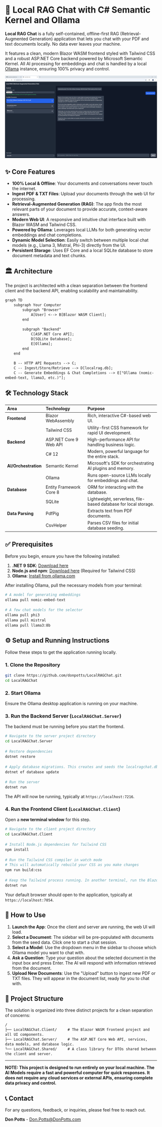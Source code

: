 # 🚀 Local RAG Chat with C# Semantic Kernel and Ollama

**Local RAG Chat** is a fully self-contained, offline-first RAG (Retrieval-Augmented Generation) application that lets you chat with your PDF and text documents locally. No data ever leaves your machine.

It features a clean, modern Blazor WASM frontend styled with Tailwind CSS and a robust ASP.NET Core backend powered by Microsoft Semantic Kernel. All AI processing for embeddings and chat is handled by a local [Ollama](https://ollama.com) instance, ensuring 100% privacy and control.


![Local RAG Chat Logo](./LocalRAGChat.Client/Assets/LocalRAGChat.png)

## ✨ Core Features

*   **100% Local & Offline**: Your documents and conversations never touch the internet.
*   **Ingest PDF & TXT Files**: Upload your documents through the web UI for processing.
*   **Retrieval-Augmented Generation (RAG)**: The app finds the most relevant parts of your document to provide accurate, context-aware answers.
*   **Modern Web UI**: A responsive and intuitive chat interface built with Blazor WASM and Tailwind CSS.
*   **Powered by Ollama**: Leverages local LLMs for both generating vector embeddings and chat completions.
*   **Dynamic Model Selection**: Easily switch between multiple local chat models (e.g., Llama 3, Mistral, Phi-3) directly from the UI.
*   **Persistent Storage**: Uses EF Core and a local SQLite database to store document metadata and text chunks.

## 🏛️ Architecture

The project is architected with a clean separation between the frontend client and the backend API, enabling scalability and maintainability.

```mermaid
graph TD
    subgraph Your Computer
        subgraph "Browser"
            A[User] <--> B[Blazor WASM Client];
        end

        subgraph "Backend"
            C[ASP.NET Core API];
            D[SQLite Database];
            E[Ollama];
        end
    end

    B -- HTTP API Requests --> C;
    C -- Ingest/Store/Retrieve --> D[localrag.db];
    C -- Generate Embeddings & Chat Completions --> E["Ollama (nomic-embed-text, llama3, etc.)"];
```

## 🛠️ Technology Stack

| Area | Technology | Purpose |
| :--- | :--- | :--- |
| **Frontend** | Blazor WebAssembly | Rich, interactive C#-based web UI. |
| | Tailwind CSS | Utility-first CSS framework for rapid UI development. |
| **Backend** | ASP.NET Core 9 Web API | High-performance API for handling business logic. |
| | C# 12 | Modern, powerful language for the entire stack. |
| **AI/Orchestration** | Semantic Kernel | Microsoft's SDK for orchestrating AI plugins and memory. |
| | Ollama | Runs open-source LLMs locally for embeddings and chat. |
| **Database** | Entity Framework Core 8 | ORM for interacting with the database. |
| | SQLite | Lightweight, serverless, file-based database for local storage. |
| **Data Parsing**| PdfPig | Extracts text from PDF documents. |
| | CsvHelper | Parses CSV files for initial database seeding. |


## ✅ Prerequisites

Before you begin, ensure you have the following installed:

1.  **.NET 9 SDK**: [Download here](https://dotnet.microsoft.com/download/dotnet/9.0)
2.  **Node.js and npm**: [Download here](https://nodejs.org/) (Required for Tailwind CSS)
3.  **Ollama**: [Install from ollama.com](https://ollama.com)

After installing Ollama, pull the necessary models from your terminal:

```bash
# A model for generating embeddings
ollama pull nomic-embed-text

# A few chat models for the selector
ollama pull phi3
ollama pull mistral
ollama pull llama3:8b
```

## ⚙️ Setup and Running Instructions

Follow these steps to get the application running locally.

### 1. Clone the Repository

```bash
git clone https://github.com/donpotts/LocalRAGChat.git
cd LocalRAGChat
```

### 2. Start Ollama

Ensure the Ollama desktop application is running on your machine.

### 3. Run the Backend Server (`LocalRAGChat.Server`)

The backend must be running before you start the frontend.

```bash
# Navigate to the server project directory
cd LocalRAGChat.Server

# Restore dependencies
dotnet restore

# Apply database migrations. This creates and seeds the localragchat.db file.
dotnet ef database update

# Run the server
dotnet run
```
The API will now be running, typically at `https://localhost:7216`.

### 4. Run the Frontend Client (`LocalRAGChat.Client`)

Open a **new terminal window** for this step.

```bash
# Navigate to the client project directory
cd LocalRAGChat.Client

# Install Node.js dependencies for Tailwind CSS
npm install

# Run the Tailwind CSS compiler in watch mode
# This will automatically rebuild your CSS as you make changes
npm run build:css

# Keep the Tailwind process running. In another terminal, run the Blazor app:
dotnet run
```
Your default browser should open to the application, typically at `https://localhost:7054`.

## 📖 How to Use

1.  **Launch the App**: Once the client and server are running, the web UI will load.
2.  **Select a Document**: The sidebar will be pre-populated with documents from the seed data. Click one to start a chat session.
3.  **Select a Model**: Use the dropdown menu in the sidebar to choose which Ollama model you want to chat with.
4.  **Ask a Question**: Type your question about the selected document in the input box and press Enter. The AI will respond with information retrieved from the document.
5.  **Upload New Documents**: Use the "Upload" button to ingest new PDF or TXT files. They will appear in the document list, ready for you to chat with.

## 📂 Project Structure

The solution is organized into three distinct projects for a clean separation of concerns:

```
/
├── LocalRAGChat.Client/     # The Blazor WASM frontend project and all UI components.
├── LocalRAGChat.Server/     # The ASP.NET Core Web API, services, data models, and database logic.
└── LocalRAGChat.Shared/     # A class library for DTOs shared between the client and server.
```

---

**NOTE: This project is designed to run entirely on your local machine. The AI Models require a fast and powerful computer for quick responses. It does not require any cloud services or external APIs, ensuring complete data privacy and control.**

## 📞 Contact

For any questions, feedback, or inquiries, please feel free to reach out.

**Don Potts** - [Don.Potts@DonPotts.com](mailto:Don.Potts@DonPotts.com)
